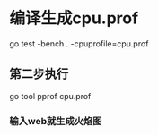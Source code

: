 # 编译生成cpu.prof
go test -bench . -cpuprofile=cpu.prof
## 第二步执行
go tool pprof cpu.prof
### 输入web就生成火焰图

